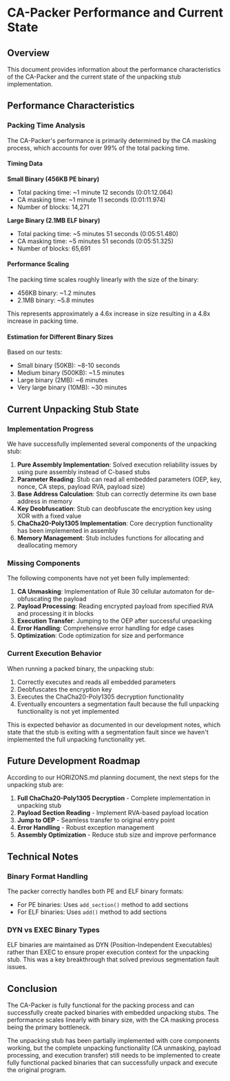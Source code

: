 # CA-Packer Performance and Current State

## Overview

This document provides information about the performance characteristics of the CA-Packer and the current state of the unpacking stub implementation.

## Performance Characteristics

### Packing Time Analysis

The CA-Packer's performance is primarily determined by the CA masking process, which accounts for over 99% of the total packing time.

#### Timing Data

**Small Binary (456KB PE binary)**
- Total packing time: ~1 minute 12 seconds (0:01:12.064)
- CA masking time: ~1 minute 11 seconds (0:01:11.974)
- Number of blocks: 14,271

**Large Binary (2.1MB ELF binary)**
- Total packing time: ~5 minutes 51 seconds (0:05:51.480)
- CA masking time: ~5 minutes 51 seconds (0:05:51.325)
- Number of blocks: 65,691

#### Performance Scaling

The packing time scales roughly linearly with the size of the binary:
- 456KB binary: ~1.2 minutes
- 2.1MB binary: ~5.8 minutes

This represents approximately a 4.6x increase in size resulting in a 4.8x increase in packing time.

#### Estimation for Different Binary Sizes

Based on our tests:
- Small binary (50KB): ~8-10 seconds
- Medium binary (500KB): ~1.5 minutes
- Large binary (2MB): ~6 minutes
- Very large binary (10MB): ~30 minutes

## Current Unpacking Stub State

### Implementation Progress

We have successfully implemented several components of the unpacking stub:

1. **Pure Assembly Implementation**: Solved execution reliability issues by using pure assembly instead of C-based stubs
2. **Parameter Reading**: Stub can read all embedded parameters (OEP, key, nonce, CA steps, payload RVA, payload size)
3. **Base Address Calculation**: Stub can correctly determine its own base address in memory
4. **Key Deobfuscation**: Stub can deobfuscate the encryption key using XOR with a fixed value
5. **ChaCha20-Poly1305 Implementation**: Core decryption functionality has been implemented in assembly
6. **Memory Management**: Stub includes functions for allocating and deallocating memory

### Missing Components

The following components have not yet been fully implemented:

1. **CA Unmasking**: Implementation of Rule 30 cellular automaton for de-obfuscating the payload
2. **Payload Processing**: Reading encrypted payload from specified RVA and processing it in blocks
3. **Execution Transfer**: Jumping to the OEP after successful unpacking
4. **Error Handling**: Comprehensive error handling for edge cases
5. **Optimization**: Code optimization for size and performance

### Current Execution Behavior

When running a packed binary, the unpacking stub:
1. Correctly executes and reads all embedded parameters
2. Deobfuscates the encryption key
3. Executes the ChaCha20-Poly1305 decryption functionality
4. Eventually encounters a segmentation fault because the full unpacking functionality is not yet implemented

This is expected behavior as documented in our development notes, which state that the stub is exiting with a segmentation fault since we haven't implemented the full unpacking functionality yet.

## Future Development Roadmap

According to our HORIZONS.md planning document, the next steps for the unpacking stub are:

1. **Full ChaCha20-Poly1305 Decryption** - Complete implementation in unpacking stub
2. **Payload Section Reading** - Implement RVA-based payload location
3. **Jump to OEP** - Seamless transfer to original entry point
4. **Error Handling** - Robust exception management
5. **Assembly Optimization** - Reduce stub size and improve performance

## Technical Notes

### Binary Format Handling

The packer correctly handles both PE and ELF binary formats:
- For PE binaries: Uses `add_section()` method to add sections
- For ELF binaries: Uses `add()` method to add sections

### DYN vs EXEC Binary Types

ELF binaries are maintained as DYN (Position-Independent Executables) rather than EXEC to ensure proper execution context for the unpacking stub. This was a key breakthrough that solved previous segmentation fault issues.

## Conclusion

The CA-Packer is fully functional for the packing process and can successfully create packed binaries with embedded unpacking stubs. The performance scales linearly with binary size, with the CA masking process being the primary bottleneck.

The unpacking stub has been partially implemented with core components working, but the complete unpacking functionality (CA unmasking, payload processing, and execution transfer) still needs to be implemented to create fully functional packed binaries that can successfully unpack and execute the original program.